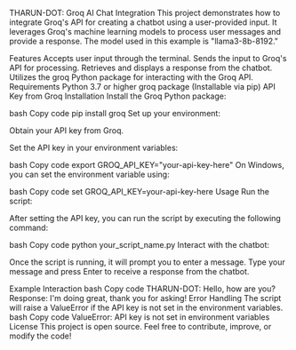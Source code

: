 THARUN-DOT: Groq AI Chat Integration
This project demonstrates how to integrate Groq's API for creating a chatbot using a user-provided input. It leverages Groq's machine learning models to process user messages and provide a response. The model used in this example is "llama3-8b-8192."

Features
Accepts user input through the terminal.
Sends the input to Groq's API for processing.
Retrieves and displays a response from the chatbot.
Utilizes the groq Python package for interacting with the Groq API.
Requirements
Python 3.7 or higher
groq package (Installable via pip)
API Key from Groq
Installation
Install the Groq Python package:

bash
Copy code
pip install groq
Set up your environment:

Obtain your API key from Groq.

Set the API key in your environment variables:

bash
Copy code
export GROQ_API_KEY="your-api-key-here"
On Windows, you can set the environment variable using:

bash
Copy code
set GROQ_API_KEY=your-api-key-here
Usage
Run the script:

After setting the API key, you can run the script by executing the following command:

bash
Copy code
python your_script_name.py
Interact with the chatbot:

Once the script is running, it will prompt you to enter a message. Type your message and press Enter to receive a response from the chatbot.

Example Interaction
bash
Copy code
THARUN-DOT: Hello, how are you?
Response: I'm doing great, thank you for asking!
Error Handling
The script will raise a ValueError if the API key is not set in the environment variables.
bash
Copy code
ValueError: API key is not set in environment variables
License
This project is open source. Feel free to contribute, improve, or modify the code!

